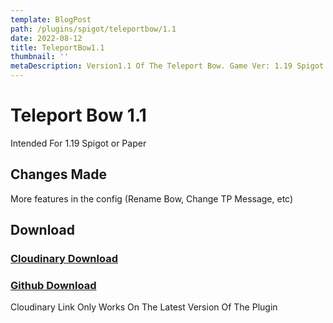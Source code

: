 ```yaml
---
template: BlogPost
path: /plugins/spigot/teleportbow/1.1
date: 2022-08-12
title: TeleportBow1.1
thumbnail: ''
metaDescription: Version1.1 Of The Teleport Bow. Game Ver: 1.19 Spigot
---
```

# Teleport Bow 1.1
Intended For 1.19 Spigot or Paper
## Changes Made
More features in the config (Rename Bow, Change TP Message, etc)
## Download
### <a href='https://asset.cloudinary.com/maxsamazingsite/5d84ab50cdf59f1abedecfbd7d6fc14b'>Cloudinary Download</a>
### <a href='https://github.com/maxherelovescode/TeleportBow/releases/tag/1.1.0'>Github Download</a>
Cloudinary Link Only Works On The Latest Version Of The Plugin